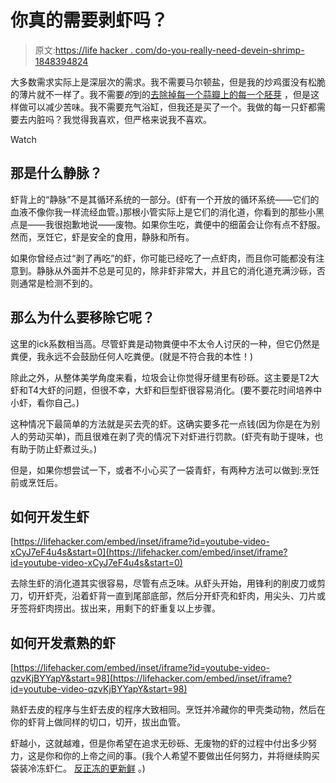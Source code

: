# 你真的需要剥虾吗？

> 原文:[https://life hacker . com/do-you-really-need-devein-shrimp-1848394824](https://lifehacker.com/do-you-really-need-to-devein-shrimp-1848394824)

大多数需求实际上是深层次的需求。我不需要马尔顿盐，但是我的炒鸡蛋没有松脆的薄片就不一样了。我不需要*的*到的[去除掉每一个蒜瓣上的每一个胚芽](https://lifehacker.com/should-you-remove-the-garlic-germ-1830071615) ，但是这样做可以减少苦味。我不需要充气浴缸，但我还是买了一个。我做的每一只虾都需要去内脏吗？我觉得我喜欢，但严格来说我不喜欢。

Watch

## 那是什么静脉？

虾背上的“静脉”不是其循环系统的一部分。(虾有一个开放的循环系统——它们的血液不像你我一样流经血管。)那根小管实际上是它们的消化道，你看到的那些小黑点是——我很抱歉地说——废物。如果你生吃，粪便中的细菌会让你有点不舒服。然而，烹饪它，虾是安全的食用，静脉和所有。

如果你曾经点过“剥了再吃”的虾，你可能已经吃了一点虾肉，而且你可能都没有注意到。静脉从外面并不总是可见的，除非虾非常大，并且它的消化道充满沙砾，否则通常是检测不到的。

## 那么为什么要移除它呢？

这里的ick系数相当高。尽管虾粪是动物粪便中不太令人讨厌的一种，但它仍然是粪便，我永远不会鼓励任何人吃粪便。(就是不符合我的本性！)

除此之外，从整体美学角度来看，垃圾会让你觉得牙缝里有砂砾。这主要是T2大虾和T4大虾的问题，但很不幸，大虾和巨型虾很容易消化。(要不要花时间培养中小虾，看你自己。)

这种情况下最简单的方法就是买去壳的虾。这确实要多花一点钱(因为你是在为别人的劳动买单)，而且很难在剥了壳的情况下对虾进行罚款。(虾壳有助于提味，也有助于防止虾煮过头。)

但是，如果你想尝试一下，或者不小心买了一袋青虾，有两种方法可以做到:烹饪前或烹饪后。

## 如何开发生虾

 [https://lifehacker.com/embed/inset/iframe?id=youtube-video-xCyJ7eF4u4s&start=0](https://lifehacker.com/embed/inset/iframe?id=youtube-video-xCyJ7eF4u4s&start=0) 

去除生虾的消化道其实很容易，尽管有点乏味。从虾头开始，用锋利的削皮刀或剪刀，切开虾壳，沿着虾背一直到尾部底部，然后分开虾壳和虾肉，用尖头、刀片或牙签将虾肉捞出。拔出来，用剩下的虾重复以上步骤。

## 如何开发煮熟的虾

 [https://lifehacker.com/embed/inset/iframe?id=youtube-video-qzvKjBYYapY&start=98](https://lifehacker.com/embed/inset/iframe?id=youtube-video-qzvKjBYYapY&start=98) 

熟虾去皮的程序与生虾去皮的程序大致相同。烹饪并冷藏你的甲壳类动物，然后在你的虾背上做同样的切口，切开，拔出血管。

虾越小，这就越难，但是你希望在追求无砂砾、无废物的虾的过程中付出多少努力，这是你和你的上帝之间的事。(我个人希望不要做出任何努力，并将继续购买袋装冷冻虾仁。 [反正冻的更新鲜](https://lifehacker.com/for-the-freshest-shrimp-buy-frozen-1846926996) 。)